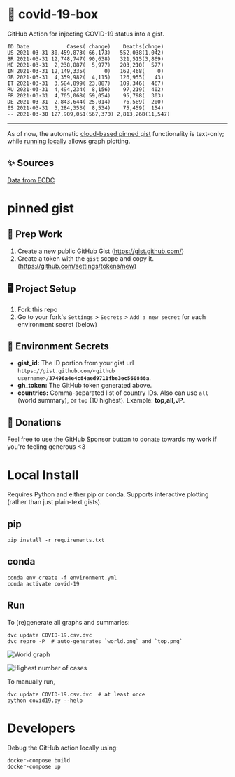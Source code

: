 # 🏥 covid-19-box

GitHub Action for injecting COVID-19 status into a gist.

```
ID Date            Cases( change)    Deaths(chnge)
US 2021-03-31 30,459,873( 66,173)   552,038(1,042)
BR 2021-03-31 12,748,747( 90,638)   321,515(3,869)
ME 2021-03-31  2,238,887(  5,977)   203,210(  577)
IN 2021-03-31 12,149,335(      0)   162,468(    0)
GB 2021-03-31  4,359,982(  4,115)   126,955(   43)
IT 2021-03-31  3,584,899( 23,887)   109,346(  467)
RU 2021-03-31  4,494,234(  8,156)    97,219(  402)
FR 2021-03-31  4,705,068( 59,054)    95,798(  303)
DE 2021-03-31  2,843,644( 25,014)    76,589(  200)
ES 2021-03-31  3,284,353(  8,534)    75,459(  154)
-- 2021-03-30 127,909,051(567,370) 2,813,268(11,547)
```

---

As of now, the automatic [cloud-based pinned gist](#pinned-gist) functionality is text-only;
while [running locally](#local-install) allows graph plotting.

## ✨ Sources

[Data from ECDC](https://www.ecdc.europa.eu/en/publications-data/download-todays-data-geographic-distribution-covid-19-cases-worldwide)

# pinned gist

## 🎒 Prep Work
1. Create a new public GitHub Gist (https://gist.github.com/)
1. Create a token with the `gist` scope and copy it. (https://github.com/settings/tokens/new)

## 🖥 Project Setup
1. Fork this repo
1. Go to your fork's `Settings` > `Secrets` > `Add a new secret` for each environment secret (below)

## 🤫 Environment Secrets
- **gist_id:** The ID portion from your gist url `https://gist.github.com/<github username>/`**`37496a4e4c84aed9711fbe3ec560888a`**.
- **gh_token:** The GitHub token generated above.
- **countries:** Comma-separated list of country IDs. Also can use `all` (world summary), or `top` (10 highest). Example: **top,all,JP**.

## 💸 Donations

Feel free to use the GitHub Sponsor button to donate towards my work if you're feeling generous <3

# Local Install

Requires Python and either pip or conda. Supports interactive plotting (rather than just plain-text gists).

## pip

```
pip install -r requirements.txt
```

## conda

```
conda env create -f environment.yml
conda activate covid-19
```

## Run

To (re)generate all graphs and summaries:

```
dvc update COVID-19.csv.dvc
dvc repro -P  # auto-generates `world.png` and `top.png`
```

![World graph](world.png)

![Highest number of cases](top.png)

To manually run,

```
dvc update COVID-19.csv.dvc  # at least once
python covid19.py --help
```

# Developers

Debug the GitHub action locally using:

```
docker-compose build
docker-compose up
```
